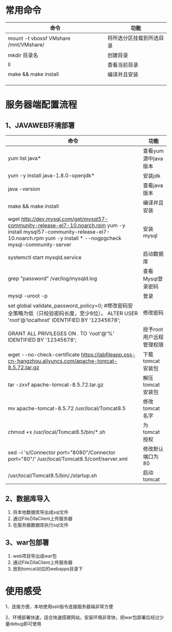 # 常用命令

| 命令                                      | 功能                     |
| ----------------------------------------- | ------------------------ |
| mount  -t  vboxsf  VMshare  /mnt/VMshare/ | 将所选分区挂载到所选目录 |
| mkdir 目录名                              | 创建目录                 |
| ll                                        | 查看当前目录             |
| make && make install                      | 编译并且安装             |
|                                           |                          |
|                                           |                          |
|                                           |                          |

# 服务器端配置流程

## 1、JAVAWEB环境部署

| 命令                                                         | 功能                     |
| ------------------------------------------------------------ | ------------------------ |
| yum list java*                                               | 查看yum源中java版本      |
| yum -y install java-1.8.0-openjdk*                           | 安装jdk                  |
| java -version                                                | 查看java版本             |
| make && make install                                         | 编译并且安装             |
| wget http://dev.mysql.com/get/mysql57-community-release-el7-10.noarch.rpm                                                                    yum -y install mysql57-community-release-el7-10.noarch.rpm                                                                                                        yum -y install * --nogpgcheck mysql-community-server | 安装mysql                |
| systemctl start mysqld.service                               | 启动数据库               |
| grep "password" /var/log/mysqld.log                          | 查看Mysql登录密码        |
| mysql -uroot -p                                              | 登录                     |
| set global validate_password_policy=0;  #修改密码安全策略为低（只校验密码长度，至少8位）。                                                         ALTER USER 'root'@'localhost' IDENTIFIED BY '12345678'; | 修改密码                 |
| GRANT ALL PRIVILEGES ON *.* TO 'root'@'%' IDENTIFIED BY '12345678'; | 授予root用户远程管理权限 |
| wget --no-check-certificate https://labfileapp.oss-cn-hangzhou.aliyuncs.com/apache-tomcat-8.5.72.tar.gz | 下载tomcat安装包         |
| tar -zxvf apache-tomcat-8.5.72.tar.gz                        | 解压tomcat安装包         |
| mv apache-tomcat-8.5.72 /usr/local/Tomcat8.5                 | 修改tomcat名字           |
| chmod +x /usr/local/Tomcat8.5/bin/*.sh                       | 为tomcat授权             |
| sed -i 's/Connector port="8080"/Connector port="80"/' /usr/local/Tomcat8.5/conf/server.xml | 修改默认端口为80         |
| /usr/local/Tomcat8.5/bin/./startup.sh                        | 启动tomcat               |

## 2、数据库导入

1. 将本地数据库导出成sql文件
2. 通过FileZillaClient上传服务器
3. 在服务器数据库执行sql文件

## 3、war包部署

1. web项目导出成war包
2. 通过FileZillaClient上传服务器
3. 放到tomcat对应的webapps目录下

# 使用感受

1、连接方便，本地使用ssh指令连接服务器端非常方便

2、环境部署快速，适合快速搭建网站，安装环境非常快，把war包部署后经过少量debug即可使用
